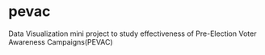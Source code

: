 # pevac
Data Visualization mini project to study effectiveness of Pre-Election Voter Awareness Campaigns(PEVAC)
